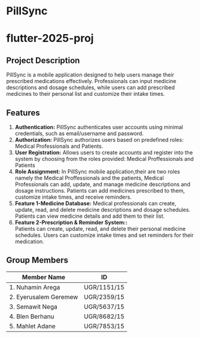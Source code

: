 # PillSync

# flutter-2025-proj
## Project Description
PillSync is a mobile application designed to help users manage their prescribed medications effectively. Professionals can input medicine descriptions and dosage schedules, while users can add prescribed medicines to their personal list and customize their intake times.

## Features

1. **Authentication:** PillSync authenticates user accounts using minimal credentials, such as email/username and password.
2. **Authorization:** PillSync authorizes users based on predefined roles: Medical Professionals and Patients.
3. **User Registration:** Allows users to create accounts and register into the system by choosing from the roles provided: Medical Proffessionals and Patients
4. **Role Assignment:** In PillSync mobile application,their are two roles namely the Medical Proffessionals and the patients, Medical Professionals can add, update, and manage medicine descriptions and dosage instructions.
Patients can add medicines prescribed to them, customize intake times, and receive reminders.
5. **Feature 1-Medicine Database:** Medical professionals can create, update, read, and delete medicine descriptions and dosage schedules. Patients can view medicine details and add them to their list.
6. **Feature 2-Prescription & Reminder System::**  
Patients can create, update, read, and delete their personal medicine schedules.
Users can customize intake times and set reminders for their medication.
   
## Group Members
| Member Name    | ID |
|--------------|:-----:|
| 1. Nuhamin Arega | UGR/1151/15 |     
| 2. Eyerusalem Geremew | UGR/2359/15|         
| 3. Semawit Nega| UGR/5637/15 |     
| 4. Blen Berhanu | UGR/8682/15|
| 5. Mahlet Adane | UGR/7853/15|